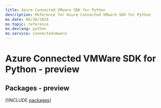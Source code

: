 ```yaml
---
title: Azure Connected VMware SDK for Python
description: Reference for Azure Connected VMware SDK for Python
ms.date: 08/30/2024
ms.topic: reference
ms.devlang: python
ms.service: connectedvmware
---
```

# Azure Connected VMWare SDK for Python - preview
## Packages - preview
[!INCLUDE [packages](connected-vmware-index.md)]